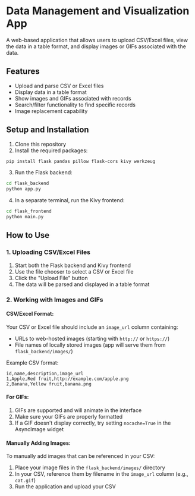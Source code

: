 # Data Management and Visualization App

A web-based application that allows users to upload CSV/Excel files, view the data in a table format, and display images or GIFs associated with the data.

## Features

- Upload and parse CSV or Excel files
- Display data in a table format
- Show images and GIFs associated with records
- Search/filter functionality to find specific records
- Image replacement capability

## Setup and Installation

1. Clone this repository
2. Install the required packages:

```bash
pip install flask pandas pillow flask-cors kivy werkzeug
```

3. Run the Flask backend:

```bash
cd flask_backend
python app.py
```

4. In a separate terminal, run the Kivy frontend:

```bash
cd flask_frontend
python main.py
```

## How to Use

### 1. Uploading CSV/Excel Files

1. Start both the Flask backend and Kivy frontend 
2. Use the file chooser to select a CSV or Excel file
3. Click the "Upload File" button
4. The data will be parsed and displayed in a table format

### 2. Working with Images and GIFs

#### CSV/Excel Format:

Your CSV or Excel file should include an `image_url` column containing:
- URLs to web-hosted images (starting with `http://` or `https://`)
- File names of locally stored images (app will serve them from `flask_backend/images/`)

Example CSV format:
```
id,name,description,image_url
1,Apple,Red fruit,http://example.com/apple.png
2,Banana,Yellow fruit,banana.png
```


#### For GIFs:

1. GIFs are supported and will animate in the interface
2. Make sure your GIFs are properly formatted
3. If a GIF doesn't display correctly, try setting `nocache=True` in the AsyncImage widget

#### Manually Adding Images:

To manually add images that can be referenced in your CSV:

1. Place your image files in the `flask_backend/images/` directory
2. In your CSV, reference them by filename in the `image_url` column (e.g., `cat.gif`)
3. Run the application and upload your CSV

